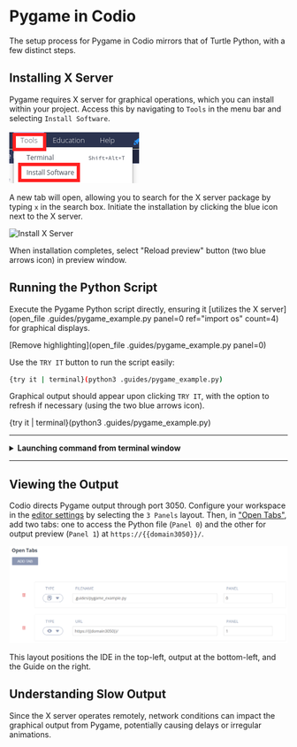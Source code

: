 # Pygame in Codio

The setup process for Pygame in Codio mirrors that of Turtle Python, with a few distinct steps.

## Installing X Server
Pygame requires X server for graphical operations, which you can install within your project. Access this by navigating to `Tools` in the menu bar and selecting `Install Software`.

![Tools](.guides/img/tools_install.png)

A new tab will open, allowing you to search for the X server package by typing `x` in the search box. Initiate the installation by clicking the blue icon next to the X server.

![Install X Server](.guides/img/install_x_server.png)

When installation completes, select "Reload preview" button (two blue arrows icon) in preview window.

## Running the Python Script
Execute the Pygame Python script directly, ensuring it [utilizes the X server](open_file .guides/pygame_example.py panel=0 ref="import os" count=4) for graphical displays.

[Remove highlighting](open_file .guides/pygame_example.py panel=0)

Use the `TRY IT` button to run the script easily:

```bash
{try it | terminal}(python3 .guides/pygame_example.py)
```

Graphical output should appear upon clicking `TRY IT`, with the option to refresh if necessary (using the two blue arrows icon).

{try it | terminal}(python3 .guides/pygame_example.py)

---
<details>
  <summary>
     <b>Launching command from terminal window</b>
  </summary>
In this updated setup, we use the terminal to run Python scripts, which differs from the previous method of using `TRY IT` buttons. This change enhances the learning experience for two main reasons:

1. **Error Monitoring:** Running scripts directly in the terminal allows for immediate and clear visibility of any errors or issues, facilitating easier debugging and understanding of your code.

2. **Execution Reliability:** This method ensures consistent and reliable script execution, avoiding timeouts and other constraints that may occur when using button-based commands in the Codio environment.
</details>

---

## Viewing the Output

Codio directs Pygame output through port 3050. Configure your workspace in the [editor settings](https://docs.codio.com/instructors/authoring/guides/page_editing.html#) by selecting the `3 Panels` layout. Then, in ["Open Tabs"](https://docs.codio.com/instructors/authoring/guides/settings/opentabs.html#open-tabs), add two tabs: one to access the Python file (`Panel 0`) and the other for output preview (`Panel 1`) at `https://{{domain3050}}/`.

![Pygame Layout](.guides/img/pygame_layout.png)

This layout positions the IDE in the top-left, output at the bottom-left, and the Guide on the right.

## Understanding Slow Output

Since the X server operates remotely, network conditions can impact the graphical output from Pygame, potentially causing delays or irregular animations.